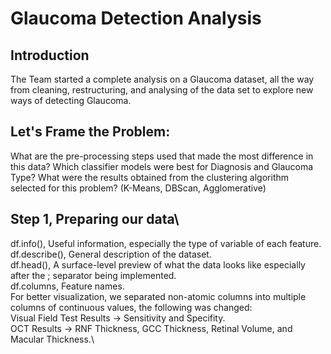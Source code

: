 # Glaucoma Detection Analysis
## Introduction
The Team started a complete analysis on a Glaucoma dataset, all the way from cleaning, restructuring, and analysing of the data set to explore new ways of detecting Glaucoma.

## Let's Frame the Problem:
  What are the pre-processing steps used that made the most difference in this data?
  Which classifier models were best for Diagnosis and Glaucoma Type?
  What were the results obtained from the clustering algorithm selected for this problem? (K-Means, DBScan, Agglomerative)

## Step 1, Preparing our data\
  df.info(), Useful information, especially the type of variable of each feature.\
  df.describe(), General description of the dataset.\
  df.head(), A surface-level preview of what the data looks like especially after the ; separator being implemented.\
  df.columns, Feature names.\
  For better visualization, we separated non-atomic columns into multiple columns of continuous values, the following was changed:\
    Visual Field Test Results -> Sensitivity and Specifity.\
    OCT Results -> RNF Thickness, GCC Thickness, Retinal Volume, and Macular Thickness.\


